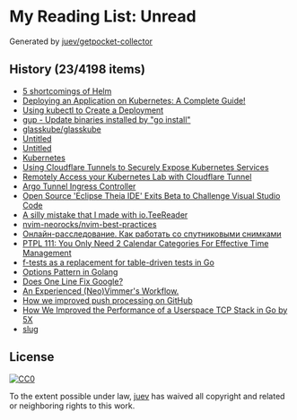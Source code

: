 # My Reading List: Unread

Generated by [juev/getpocket-collector](https://github.com/juev/getpocket-collector)

## History (23/4198 items)

- [5 shortcomings of Helm](https://glasskube.eu/en/r/knowledge/5-helm-shortcomings/)
- [Deploying an Application on Kubernetes: A Complete Guide!](https://dev.to/pavanbelagatti/deploying-an-application-on-kubernetes-a-complete-guide-1cj6)
- [Using kubectl to Create a Deployment](https://kubernetes.io/docs/tutorials/kubernetes-basics/deploy-app/deploy-intro/)
- [gup - Update binaries installed by "go install"](https://github.com/nao1215/gup)
- [glasskube/glasskube](https://github.com/glasskube/glasskube)
- [Untitled](https://developers.cloudflare.com/cloudflare-one/tutorials/many-cfd-one-tunnel)
- [Untitled](https://developers.cloudflare.com/cloudflare-one/tutorials/kubectl)
- [Kubernetes](https://developers.cloudflare.com/cloudflare-one/connections/connect-networks/deploy-tunnels/deployment-guides/kubernetes/)
- [Using Cloudflare Tunnels to Securely Expose Kubernetes Services](https://itnext.io/using-cloudflare-tunnels-to-securely-expose-kubernetes-services-26713fb5da0a)
- [Remotely Access your Kubernetes Lab with Cloudflare Tunnel](https://blog.marcolancini.it/2021/blog-kubernetes-lab-cloudflare-tunnel/)
- [Argo Tunnel Ingress Controller](https://github.com/cloudflare/cloudflare-ingress-controller)
- [Open Source 'Eclipse Theia IDE' Exits Beta to Challenge Visual Studio Code](https://visualstudiomagazine.com/Articles/2024/06/27/eclipse-theia-ide.aspx)
- [A silly mistake that I made with io.TeeReader](https://vishnubharathi.codes/blog/a-silly-mistake-that-i-made-with-io.teereader/?utm_source=christophberger&utm_medium=email&utm_campaign=2024-06-30-supply-chain-attack-anyone)
- [nvim-neorocks/nvim-best-practices](https://github.com/nvim-neorocks/nvim-best-practices)
- [Онлайн-расследование. Как работать со спутниковыми снимками](https://afbpsykzexjcdync.1tw.live/onlayn-rassledovanie-kak-rabotat-so-sputnikovymi-snimkami)
- [PTPL 111: You Only Need 2 Calendar Categories For Effective Time Management](https://www.blog.plaintextpaperless.com/p/ptpl-111-only-2-calendars-for-time-blocking)
- [f-tests as a replacement for table-driven tests in Go](https://valyala.medium.com/f-tests-as-a-replacement-for-table-driven-tests-in-go-8814a8b19e9e)
- [Options Pattern in Golang](https://sumit.samapradnya.com/blogs/options-pattern-golang)
- [Does One Line Fix Google?](https://tedium.co/2024/05/17/google-web-search-make-default/)
- [An Experienced (Neo)Vimmer's Workflow.](https://seniormars.com/posts/neovim-workflow/)
- [How we improved push processing on GitHub](https://github.blog/2024-06-11-how-we-improved-push-processing-on-github/)
- [How We Improved the Performance of a Userspace TCP Stack in Go by 5X](https://coder.com/blog/delivering-5x-faster-throughput-in-coder-2-12-0)
- [slug](https://github.com/gosimple/slug)

## License

[![CC0](https://mirrors.creativecommons.org/presskit/buttons/88x31/svg/cc-zero.svg)](https://creativecommons.org/publicdomain/zero/1.0/)

To the extent possible under law, [juev](https://github.com/juev) has waived all copyright and related or neighboring rights to this work.
